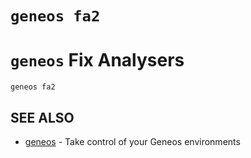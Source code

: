 # `geneos fa2`

# `geneos` Fix Analysers


```text
geneos fa2
```

## SEE ALSO

* [geneos](geneos.md)	 - Take control of your Geneos environments
